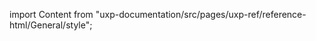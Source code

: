 
import Content from "uxp-documentation/src/pages/uxp-ref/reference-html/General/style";

<Content query="product=photoshop"/>
